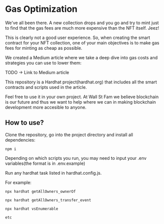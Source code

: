 # Gas Optimization

We've all been there. A new collection drops and you go and try to mint just to find that the gas fees are much more expensive than the NFT itself. Jeez!

This is clearly not a good user experience. So, when creating the smart contract for your NFT collection, one of your main objectives is to make gas fees for minting as cheap as possible.

We created a Medium article where we take a deep dive into gas costs and strategies you can use to lower them:

TODO -> Link to Medium article

This repository is a Hardhat project(hardhat.org) that includes all the smart contracts and scripts used in the article.

Feel free to use it in your own project. At Wall St Fam we believe blockchain is our future and thus we want to help where we can in making blockchain development more accesible to anyone.

## How to use?

Clone the repository, go into the project directory and install all dependencies:

```
npm i
```

Depending on which scripts you run, you may need to input your .env variables(the format is in .env.example)

Run any hardhat task listed in hardhat.config.js.

For example:

```
npx hardhat getAllOwners_ownerOf

npx hardhat getAllOwners_transfer_event

npx hardhat vsEnumerable

etc
```
